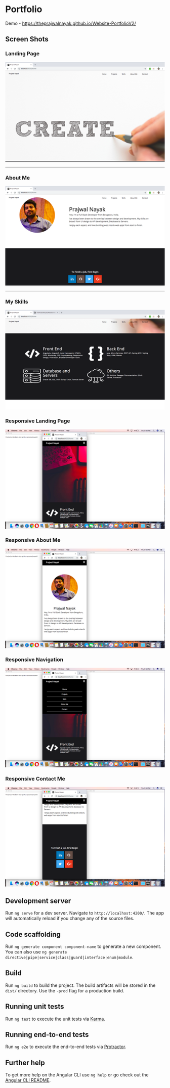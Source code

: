 # Portfolio

Demo - https://theprajwalnayak.github.io/Website-PortfolioV2/

## Screen Shots

### Landing Page
![](./ScreenShots/Landing%20Page.png)

---

### About Me
![](./ScreenShots/About%20Me.png)

---

### My Skills
![](./ScreenShots/My%20Skills.png)

### Responsive Landing Page
![](./ScreenShots/Landing%20Page%20Mobile.png)

### Responsive About Me
![](./ScreenShots/About%20Me%20Mobile.png)

### Responsive Navigation
![](./ScreenShots/Navigation%20Mobile.png)

### Responsive Contact Me
![](./ScreenShots/Contact%20Me%20Mobile.png)

## Development server

Run `ng serve` for a dev server. Navigate to `http://localhost:4200/`. The app will automatically reload if you change any of the source files.

## Code scaffolding

Run `ng generate component component-name` to generate a new component. You can also use `ng generate directive|pipe|service|class|guard|interface|enum|module`.

## Build

Run `ng build` to build the project. The build artifacts will be stored in the `dist/` directory. Use the `-prod` flag for a production build.

## Running unit tests

Run `ng test` to execute the unit tests via [Karma](https://karma-runner.github.io).

## Running end-to-end tests

Run `ng e2e` to execute the end-to-end tests via [Protractor](http://www.protractortest.org/).

## Further help

To get more help on the Angular CLI use `ng help` or go check out the [Angular CLI README](https://github.com/angular/angular-cli/blob/master/README.md).
